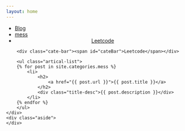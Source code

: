 ```yaml
---
layout: home
---
```


<div class="index-content mess">
    <div class="section">
        <ul class="artical-cate">
            <li><a href="/"><span>Blog</span></a></li>
            <li><a href="/"><span>mess</span></a></li>
            <li class="on" style="text-align:center"><a href="/Leetcode"><span>Leetcode</span></a></li>
        </ul>

        <div class="cate-bar"><span id="cateBar">Leetcode</span></div>

        <ul class="artical-list">
        {% for post in site.categories.mess %}
            <li>
                <h2>
                    <a href="{{ post.url }}">{{ post.title }}</a>
                </h2>
                <div class="title-desc">{{ post.description }}</div>
            </li>
        {% endfor %}
        </ul>
    </div>
    <div class="aside">
    </div>
</div>

